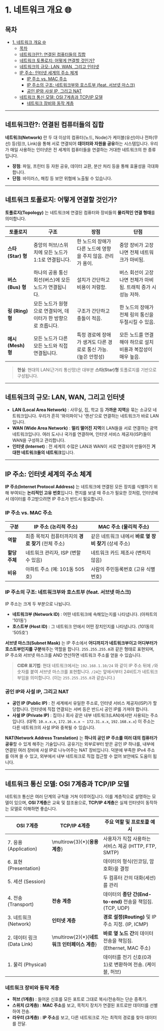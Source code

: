 # 1. 네트워크 개요 🌐

## 목차
- [1. 네트워크 개요 🌐](#1-네트워크-개요-)
  - [목차](#목차)
  - [네트워크란?: 연결된 컴퓨터들의 집합](#네트워크란-연결된-컴퓨터들의-집합)
  - [네트워크 토폴로지: 어떻게 연결할 것인가?](#네트워크-토폴로지-어떻게-연결할-것인가)
  - [네트워크의 규모: LAN, WAN, 그리고 인터넷](#네트워크의-규모-lan-wan-그리고-인터넷)
  - [IP 주소: 인터넷 세계의 주소 체계](#ip-주소-인터넷-세계의-주소-체계)
    - [IP 주소 vs. MAC 주소](#ip-주소-vs-mac-주소)
    - [IP 주소의 구조: 네트워크부와 호스트부 (feat. 서브넷 마스크)](#ip-주소의-구조-네트워크부와-호스트부-feat-서브넷-마스크)
    - [공인 IP와 사설 IP, 그리고 NAT](#공인-ip와-사설-ip-그리고-nat)
  - [네트워크 통신 모델: OSI 7계층과 TCP/IP 모델](#네트워크-통신-모델-osi-7계층과-tcpip-모델)
    - [네트워크 장비와 동작 계층](#네트워크-장비와-동작-계층)

---

## 네트워크란?: 연결된 컴퓨터들의 집합

**네트워크(Network)**  란 두 대 이상의 컴퓨터(노드, Node)가 케이블(유선)이나 전파(무선) 등(링크, Link)을 통해 서로 연결되어 **데이터와 자원을 공유**하는 시스템입니다. 우리가 매일 사용하는 인터넷은 전 세계의 컴퓨터들을 연결하는 거대한 네트워크의 한 종류입니다.

- **장점**: 파일, 프린터 등 자원 공유, 데이터 교환, 분산 처리 등을 통해 효율성을 극대화합니다.
- **단점**: 바이러스, 해킹 등 보안 위협에 노출될 수 있습니다.

---

## 네트워크 토폴로지: 어떻게 연결할 것인가?

**토폴로지(Topology)**  는 네트워크에 연결된 컴퓨터와 장비들의 **물리적인 연결 형태**를 의미합니다.

| 토폴로지 | 구조 | 장점 | 단점 |
|---|---|---|---|
| **스타 (Star) 형** | 중앙의 허브/스위치에 모든 노드가 1:1로 연결됩니다. | 한 노드의 장애가 다른 노드에 영향을 주지 않음. 관리가 용이. | 중앙 장비가 고장 나면 전체 네트워크가 마비됨. |
| **버스 (Bus) 형** | 하나의 공용 통신 회선(버스)에 모든 노드가 연결됩니다. | 설치가 간단하고 비용이 저렴함. | 버스 회선이 고장 나면 전체가 마비됨. 트래픽 증가 시 성능 저하. |
| **링 (Ring) 형** | 모든 노드가 원형으로 연결되어, 데이터가 한 방향으로 흐릅니다. | 구조가 간단하고 충돌이 적음. | 한 노드의 장애가 전체 링의 통신을 두절시킬 수 있음. |
| **메시 (Mesh) 형** | 모든 노드가 다른 모든 노드와 직접 연결됩니다. | 특정 경로에 장애가 생겨도 다른 경로로 통신 가능. (높은 안정성) | 모든 노드를 연결해야 하므로 설치 비용과 복잡성이 매우 높음. |

> **현실**: 현대의 LAN(근거리 통신망)은 대부분 **스타(Star)형** 토폴로지를 기반으로 구성됩니다.

---

## 네트워크의 규모: LAN, WAN, 그리고 인터넷

- **LAN (Local Area Network)** : 사무실, 집, 학교 등 **가까운 지역**을 묶는 소규모 네트워크입니다. 우리가 흔히 '와이파이'나 '랜선'으로 연결하는 네트워크가 바로 LAN입니다.
- **WAN (Wide Area Network)** : **멀리 떨어진 지역**의 LAN들을 서로 연결하는 광역 네트워크입니다. 여러 도시나 국가를 연결하며, 인터넷 서비스 제공자(ISP)들이 WAN을 구성하고 관리합니다.
- **인터넷 (Internet)** : 전 세계의 수많은 LAN과 WAN이 서로 연결되어 만들어진 **거대한 네트워크들의 네트워크**입니다.

---

## IP 주소: 인터넷 세계의 주소 체계

**IP 주소(Internet Protocol Address)**  는 네트워크에 연결된 모든 장치를 식별하기 위해 부여되는 **논리적인 고유 번호**입니다. 편지를 보낼 때 주소가 필요한 것처럼, 인터넷에서 데이터를 주고받으려면 IP 주소가 반드시 필요합니다.

### IP 주소 vs. MAC 주소

| 구분 | IP 주소 (논리적 주소) | MAC 주소 (물리적 주소) |
|---|---|---|
| **역할** | 최종 목적지 컴퓨터까지의 **경로 찾기** (전체 주소) | 같은 네트워크 내에서 **바로 옆 장비 찾기** (상세 주소) |
| **할당 주체** | 네트워크 관리자, ISP (변할 수 있음) | 네트워크 카드 제조사 (변하지 않음) |
| **비유** | 아파트 주소 (예: 101동 505호) | 사람의 주민등록번호 (고유 식별 번호) |

### IP 주소의 구조: 네트워크부와 호스트부 (feat. 서브넷 마스크)

IP 주소는 크게 두 부분으로 나뉩니다.
- **네트워크부 (Network ID)** : 어떤 네트워크에 속해있는지를 나타냅니다. (아파트의 '101동')
- **호스트부 (Host ID)** : 그 네트워크 안에서 어떤 장치인지를 나타냅니다. (101동의 '505호')

**서브넷 마스크(Subnet Mask)**  는 IP 주소에서 **어디까지가 네트워크부이고 어디부터가 호스트부인지를 구분**해주는 역할을 합니다. `255.255.255.0`과 같은 형태로 표현되며, IP 주소와 서브넷 마스크를 AND 연산하면 네트워크 주소를 얻을 수 있습니다.

> **CIDR 표기법**: 현대 네트워크에서는 `192.168.1.10/24` 와 같이 IP 주소 뒤에 `/`와 숫자를 붙여 서브넷 마스크를 표현합니다. `/24`는 앞에서부터 24비트가 네트워크부임을 의미합니다. (이는 `255.255.255.0`과 같습니다.)

### 공인 IP와 사설 IP, 그리고 NAT

- **공인 IP (Public IP)** : 전 세계에서 유일한 주소로, 인터넷 서비스 제공자(ISP)가 할당합니다. 인터넷에 직접 연결되는 서버 등은 반드시 공인 IP를 가져야 합니다.
- **사설 IP (Private IP)** : 집이나 회사 같은 내부 네트워크(LAN)에서만 사용되는 주소입니다. (대역: `10.x.x.x`, `172.16.x.x ~ 172.31.x.x`, `192.168.x.x`) 이 주소는 다른 네트워크의 사설 IP와 중복될 수 있습니다.

**NAT(Network Address Translation)**  는 **하나의 공인 IP 주소를 여러 대의 컴퓨터가 공유**할 수 있게 해주는 기술입니다. 공유기는 외부로부터 받은 공인 IP 하나를, 내부에 연결된 여러 장비에 사설 IP로 나누어주는 NAT 장비입니다. 덕분에 부족한 IPv4 주소를 아껴 쓸 수 있고, 외부에서 내부 네트워크로 직접 접근할 수 없어 보안에도 도움이 됩니다.

---

## 네트워크 통신 모델: OSI 7계층과 TCP/IP 모델

네트워크 통신은 여러 단계의 규칙을 거쳐 이루어집니다. 이를 계층적으로 설명하는 모델이 있으며, **OSI 7계층**은 교육 및 참조용으로, **TCP/IP 4계층**은 실제 인터넷이 동작하는 모델로 이해하면 좋습니다.

| OSI 7계층 | TCP/IP 4계층 | 주요 역할 및 프로토콜 예시 |
|---|---|---|
| 7. 응용 (Application) | \multirow{3}{*}{**응용 계층**} | 사용자가 직접 사용하는 서비스 제공 (HTTP, FTP, SMTP) |
| 6. 표현 (Presentation) | | 데이터의 형식(인코딩, 암호화)을 결정 |
| 5. 세션 (Session) | | 두 컴퓨터 간의 대화(세션)를 관리 |
| 4. 전송 (Transport) | **전송 계층** | 데이터의 **종단 간(End-to-end)**  전송을 책임짐. (TCP, UDP) |
| 3. 네트워크 (Network) | **인터넷 계층** | **경로 설정(Routing)**  및 IP 주소 지정. (IP, ICMP) |
| 2. 데이터 링크 (Data Link) | \multirow{2}{*}{**네트워크 인터페이스 계층**} | **바로 옆 노드 간**의 데이터 전송을 책임짐. (Ethernet, MAC 주소) |
| 1. 물리 (Physical) | | 데이터를 전기 신호(0과 1)로 변환하여 전송. (케이블, 허브) |

### 네트워크 장비와 동작 계층

- **허브 (1계층)** : 들어온 신호를 모든 포트로 그대로 복사/전송하는 단순 증폭기.
- **스위치 (2계층)** : **MAC 주소**를 보고, 목적지 장치가 연결된 포트로만 데이터를 선별하여 전송.
- **라우터 (3계층)** : **IP 주소**를 보고, 다른 네트워크로 가는 최적의 경로를 찾아 데이터를 전달.
